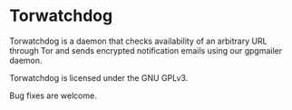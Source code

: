 # Torwatchdog

Torwatchdog is a daemon that checks availability of an arbitrary URL through
Tor and sends encrypted notification emails using our gpgmailer daemon.

Torwatchdog is licensed under the GNU GPLv3.

Bug fixes are welcome.
